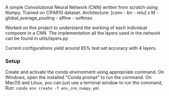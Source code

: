 A simple Convolutional Neural Network (CNN) written from scratch using Numpy. Trained on CIFAR10 dataset. 
Architecture: [conv - bn - relu] x M - global_average_pooling - affine - softmax.

Worked on this project to understand the working of each individual compoent in a CNN. The implementation all the layers used in the network can be found in utils/layers.py

Current configurations yield around 65% test set accuracy with 4 layers.

### Setup

Create and activate the conda environment using appropriate command. On Windows, open the installed "Conda prompt" to run the command. On MacOS and Linux, you can just use a terminal window to run the command, Run: `conda env create -f env_cnn_numpy.yml`
